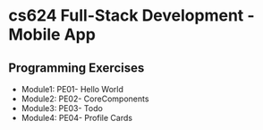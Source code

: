 # cs624 Full-Stack Development - Mobile App

## Programming Exercises

* Module1: PE01- Hello World
* Module2: PE02- CoreComponents
* Module3: PE03- Todo
* Module4: PE04- Profile Cards

